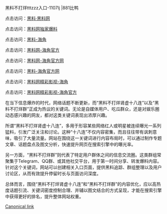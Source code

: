 黑料不打烊tttzzz入口-1107lj |881比鸭

点击访问：<a href="https://heiliao9wsbg3.pages.dev">黑料·黑料网</a>

点击访问：<a href="https://heiliaoryrhyu.pages.dev">黑料网独家爆料</a>

点击访问：<a href="https://heiliaox6jgh3.pages.dev">黑料-海角</a>

点击访问：<a href="https://heiliaotlyq53.pages.dev">黑料网-海角官方</a>

点击访问：<a href="https://heiliaokof3cy.pages.dev">黑料网-海角官方网</a>

点击访问：<a href="https://heiliaox6jgh3.pages.dev">黑料-海角官方网</a>

点击访问：<a href="https://heiliaoryrhyu.pages.dev">黑料网精彩影视-海角</a>

点击访问：<a href="https://heiliao9wsbg3.pages.dev">黑料网精彩影视-海角官方</a>

在当下信息爆炸的时代，网络话题不断更新，而“黑料不打烊肾虚十八连”以及“黑料不打烊群”正成为热议的关键词。无论是自媒体用户、吃瓜群众，还是对娱乐圈动态感兴趣的网友，都对这类关键词表现出浓厚兴趣。

所谓“黑料不打烊肾虚十八连”，多用于形容某些网络红人或明星被连续曝光一系列猛料，引发广泛关注和讨论。这种“十八连”不仅内容密集，而且往往带有讽刺意味，吸引了大量流量。网站在围绕这一关键词进行内容布局时，可以通过制作专题文章、话题盘点及图文分析，快速提升网页在搜索引擎中的曝光率。

另一方面，“黑料不打烊群”则代表了特定用户群体之间的信息交流圈。这类群组常聚集于Telegram、QQ群、或其他社交平台，用于第一时间分享、转发爆料内容。针对这个关键词，网站可以创建相关入口页面，提供黑料追踪、群组整理以及用户讨论区，从而有效提升停留时长与页面访问深度。

总体而言，围绕“黑料不打烊肾虚十八连”和“黑料不打烊群”的内容优化，应以高热度话题引流、关键词密度控制合理、并辅以图文结合的方式呈现，才能在搜索引擎中获得更好的排名，提升整体网站权重。

[Canonical link](https://github.com/sdj723 )
